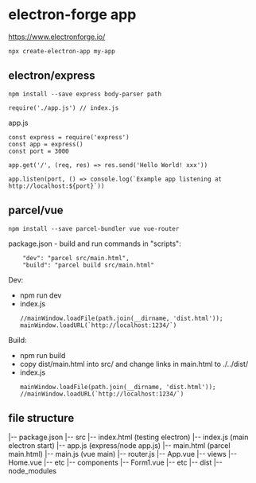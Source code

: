 # electron-forge app 
https://www.electronforge.io/

```
npx create-electron-app my-app
```


## electron/express

```
npm install --save express body-parser path

require('./app.js') // index.js
```

app.js
```
const express = require('express')
const app = express()
const port = 3000

app.get('/', (req, res) => res.send('Hello World! xxx'))

app.listen(port, () => console.log(`Example app listening at http://localhost:${port}`))
```


## parcel/vue

```
npm install --save parcel-bundler vue vue-router
```


package.json - build and run commands in "scripts":
```
    "dev": "parcel src/main.html",
    "build": "parcel build src/main.html"
```
Dev:
- npm run dev
- index.js  
    ```
    //mainWindow.loadFile(path.join(__dirname, 'dist.html'));
    mainWindow.loadURL(`http://localhost:1234/`)
    ```

Build:
- npm run build
- copy dist/main.html into src/ and change links in main.html to ./../dist/
- index.js  
    ```
    mainWindow.loadFile(path.join(__dirname, 'dist.html'));
    //mainWindow.loadURL(`http://localhost:1234/`)
    ```


## file structure

|-- package.json
|-- src
    |-- index.html (testing electron)
    |-- index.js (main electron start)
    |-- app.js (express/node app.js)
    |-- main.html (parcel main.html)
    |-- main.js (vue main)
    |-- router.js
    |-- App.vue
    |-- views
        |-- Home.vue
        |-- etc
    |-- components
        |-- Form1.vue
        |-- etc
|-- dist
|-- node_modules


 
